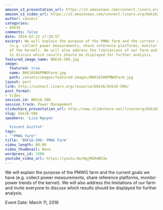 ```yaml
---
amazon_s3_presentation_url: https://s3.amazonaws.com/connect.linaro.org/bkk16/Presentations/Friday/BKK16-506.pdf
amazon_s3_video_url: https://s3.amazonaws.com/connect.linaro.org/bkk16/Videos/Friday/BKK16-506%20PMWG%20Farm.mp4
author: connect
categories:
- bkk16
comments: false
date: 2016-02-22 17:20:57
excerpt: We will explain the purpose of the PMWG farm and the current goals we have
  (e.g. collect power measurements, share reference platforms, monitor power trends
  of the kernel). We will also address the limitations of our farm and invite everyone
  to discuss which results should be displayed for further analysis.
featured_image_name: BKK16-506.jpg
image:
  featured: true
  name: BKK16506PMWGFarm.jpg
  path: /assets/images/featured-images/BKK16506PMWGFarm.jpg
layout: post
link: http://connect.linaro.org/resource/bkk16/bkk16-506/
post_format:
- Video
session_id: BKK16-506
session_track: Power Management
slideshare_presentation_url: http://www.slideshare.net/linaroorg/bkk16506-pmwg-farm
slug: bkk16-506
speakers: 'Lisa Nguyen

  Vincent Guittot'
tags:
- '"PMWG farm"'
title: 'BKK16-506: PMWG Farm'
video_length: 00:00
video_thumbnail: None
wordpress_id: 3388
youtube_video_url: https://youtu.be/WgjMGR4BX3w
---
```


We will explain the purpose of the PMWG farm and the current goals we have (e.g. collect power measurements, share reference platforms, monitor power trends of the kernel). We will also address the limitations of our farm and invite everyone to discuss which results should be displayed for further analysis.

Event Date: March 11, 2016